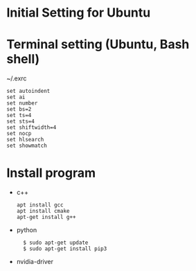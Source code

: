 # Initial Setting for Ubuntu
# Terminal setting (Ubuntu, Bash shell)
~/.exrc
```
set autoindent
set ai 
set number
set bs=2
set ts=4
set sts=4
set shiftwidth=4
set nocp
set hlsearch
set showmatch
```
# Install program
- c++
	```
	apt install gcc
  apt install cmake
  apt-get install g++

	```
- python
  ```
	$ sudo apt-get update
	$ sudo apt-get install pip3
  ```
- nvidia-driver
